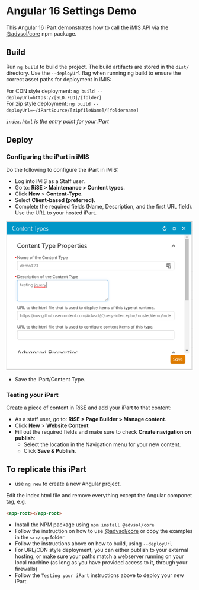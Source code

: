 # Angular 16 Settings Demo
This Angular 16 iPart demonstrates how to call the iMIS API via the [@advsol/core](https://www.npmjs.com/package/@advsol/core) npm package.

## Build
Run `ng build` to build the project. The build artifacts are stored in the `dist/` directory. Use the `--deployUrl` flag when running ng build to ensure the correct asset paths for deployment in iMIS:

For CDN style deployment:
`ng build --deployUrl=https://[SLD.FLD]/[folder] `  
For zip style deployment:
`ng build --deployUrl=~/iPartSource/[zipfileName]/[foldername]`

_`index.html` is the entry point for your iPart_

## Deploy

### Configuring the iPart in iMIS
Do the following to configure the iPart in iMIS:
 - Log into iMIS as a Staff user.
 - Go to: **RiSE > Maintenance > Content types**.
 - Click **New** > **Content-Type**.
 - Select **Client-based (preferred)**.
 - Complete the required fields (Name, Description, and the first URL field). Use the URL to your hosted iPart.
 
![content type screen shot](https://raw.githubusercontent.com/Advsol/jQuery-interceptor/master/images/content-type.PNG)
 - Save the iPart/Content Type.

### Testing your iPart

Create a piece of content in RiSE and add your iPart to that content:

 - As a staff user, go to: **RiSE > Page Builder > Manage content**.
 - Click **New** > **Website Content**
 - Fill out the required fields and make sure to check **Create navigation on publish**:
	 - Select the location in the Navigation menu for your new content.
	 - Click **Save & Publish**.
 


## To replicate this iPart 
- use `ng new` to create a new Angular project.

Edit the index.html file and remove everything except the Angular componet tag, e.g.
```html
<app-root></app-root>
```
- Install the NPM package using `npm install @advsol/core`
- Follow the instruction on how to use [@advsol/core](https://www.npmjs.com/package/@advsol/core) or copy the examples in the `src/app` folder
- Follow the instructions above on how to build, using `--deployUrl`
- For URL/CDN style deployment, you can either publish to your external hosting, or make sure your paths match a webserver running on your local machine (as long as you have provided access to it, through your firewalls)
- Follow the `Testing your iPart` instructions above to deploy your new iPart.


